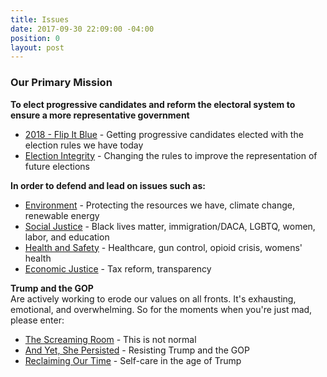 ```yaml
---
title: Issues
date: 2017-09-30 22:09:00 -04:00
position: 0
layout: post
---
```


### Our Primary Mission
**To elect progressive candidates and reform the electoral system to ensure a more representative government** 
* [2018 - Flip It Blue](http://indivisibleandoverma.com/issues/2018-flip-it-blue.html) - Getting progressive candidates elected with the election rules we have today
* [Election Integrity](http://indivisibleandoverma.com/issues/election-integrity.html) - Changing the rules to improve the representation of future elections

**In order to defend and lead on issues such as:**
* [Environment](http://indivisibleandoverma.com/issues/environmental-protection-and-climate-change.html) - Protecting the resources we have, climate change, renewable energy
* [Social Justice](http://indivisibleandoverma.com/issues/social-justice.html) - Black lives matter, immigration/DACA, LGBTQ, women, labor, and education
* [Health and Safety](http://indivisibleandoverma.com/issues/health-and-safety.html) - Healthcare, gun control, opioid crisis, womens' health
* [Economic Justice](http://indivisibleandoverma.com/issues/economic-justice.html) - Tax reform, transparency

**Trump and the GOP** <BR>
Are actively working to erode our values on all fronts. It's exhausting, emotional, and overwhelming. So for the moments when you're just mad, please enter:
* [The Screaming Room](http://indivisibleandoverma.com/issues/the-screaming-room) - This is not normal
* [And Yet, She Persisted](http://indivisibleandoverma.com/issues/and-yet-she-persisted.html) - Resisting Trump and the GOP
* [Reclaiming Our Time](../issues/reclaiming-our-time.html) - Self-care in the age of Trump
